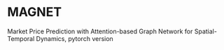 # MAGNET
Market Price Prediction with Attention-based Graph Network for Spatial-Temporal Dynamics, pytorch version
